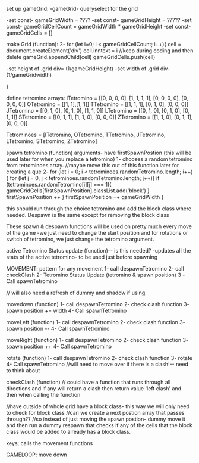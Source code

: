 set up gameGrid:
-gameGrid- queryselect for the grid <div>
-set const- gameGridWidth = ????
-set const- gameGridHeight = ?????
-set const- gameGridCellCount = gameGridWidth * gameGridHeight
-set const- gameGridCells = []


make Grid (function):
2- for (let i=0; i < gameGridCellCount; i++){
  cell = document.createElement('div')
  cell.inntext = i //keep during coding and then delete
  gameGrid.appendChild(cell)
  gameGridCells.push(cell)

  -set height of .grid div= (1/gameGridHeight)
  -set width of .grid div- (1/gameGridwidth)

}


define tetromino arrays:
ITetromino = [[0, 0, 0, 0], [1, 1, 1, 1], [0, 0, 0, 0], [0, 0, 0, 0]]
OTetromino = [[1, 1],[1, 1]]
TTetromino = [[1, 1, 1], [0, 1, 0], [0, 0, 0]]
JTetromino = [[0, 1, 0], [0, 1, 0], [1, 1, 0]]
LTetromino = [[0, 1, 0], [0, 1, 0], [0, 1, 1]]
STetromino = [[0, 1, 1], [1, 1, 0], [0, 0, 0]]
ZTetromino = [[1, 1, 0], [0, 1, 1], [0, 0, 0]]

Tetrominoes = [ITetromino, OTetromino, TTetromino, JTetromino, LTetromino, STetromino, ZTetromino]

spawn tetromino (function) arguments- have firstSpawnPostion (this will be used later for when you replace a tetromino)
1- chooses a random tetromino from tetrominoes array. //maybe move this out of this function later for creating a que
2- 
for (let i = 0; i < tetrominoes.randomTetromino.length; i++){
  for (let j = 0, j < tetrominoes.randomTetromino.length; j++){
    if (tetrominoes.randomTetromino[i][j] === 1){
      gameGridCells[firstSpawnPosition].classList.add('block')
    }
    firstSpawnPosition ++
  }
  firstSpawnPosition =+ gameGridWidth
}

this should run through the choice tetromino and add the block class where needed. 
Despawn is the same except for removing the block class


These spawn & despawn functions will be used on pretty much every move of the game
  -we just need to change the start position and for rotations or switch of tetromino, we just change the tetromino argument. 



active Tetromino Status update (function)-- is this needed? 
-updates all the stats of the active tetromino- to be used just before spawning


MOVEMENT:
pattern for any movement
1- call despawnTetromino
2- call checkClash
2- Tetromino Status Update (tetromino & spawn position)
3 -Call spawnTetromino

// will also need a refresh of dummy and shadow if using. 

movedown (function)
1- call despawnTetromino
2- check clash function
3- spawn position += width
4- Call spawnTetromino

moveLeft (function)
1- call despawnTetromino
2- check clash function
3- spawn position --
4- Call spawnTetromino

moveRight (function)
1- call despawnTetromino
2- check clash function
3- spawn position ++
4- Call spawnTetromino

rotate (function)
1- call despawnTetromino
2- check clash function
3- rotate
4- Call spawnTetromino
//will need to move over if there is a clash!-- need to think about

checkClash (function)
 // could have a function that runs through all directions and if any will return a clash then return value 'left clash' and then when calling the function

  //have outside of whole grid have a block class- this way we will only need to check for block class
  //can we create a next postion array that passes through??
  //so instead of just moving the spawn postion- dummy move it and then run a dummy respawn that checks if any of the cells that the block class would be added to already has a block class. 



keys;
calls the movement functions



GAMELOOP:
move down



